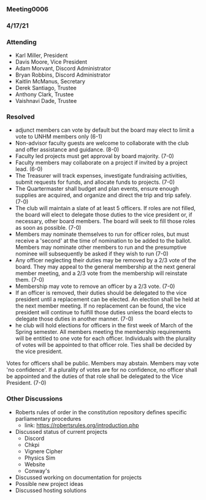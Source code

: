 ### Meeting0006
### 4/17/21

### Attending
- Karl Miller, President
- Davis Moore, Vice President
- Adam Morvant, Discord Administrator 
- Bryan Robbins, Discord Administrator
- Kaitlin McManus, Secretary 
- Derek Santiago, Trustee
- Anthony Clark, Trustee
- Vaishnavi Dade, Trustee

### Resolved 

- adjunct members can vote by default but the board may elect to limit a vote to UNHM members only (6-1)
- Non-advisor faculty guests are welcome to collaborate with the club and offer assistance and guidance. (8-0)
- Faculty led projects must get approval by board majority. (7-0)
- Faculty members may collaborate on a project if invited by a project lead. (6-0)
- The Treasurer will track expenses, investigate fundraising activities, submit requests for funds, and allocate funds to projects. (7-0)
- The Quartermaster shall budget and plan events, ensure enough supplies are acquired, and organize and direct the trip and trip safely. (7-0)
- The club will maintain a slate of at least 5 officers. If roles are not filled, the board will elect to delegate those duties to the vice president or, if necessary, other board members. The board will seek to fill those roles as soon as possible. (7-0)
- Members may nominate themselves to run for officer roles, but must receive a 'second' at the time of nomination to be added to the ballot. Members may nominate other members to run and the presumptive nominee will subsequently be asked if they wish to run (7-0)
- Any officer neglecting their duties may be removed by a 2/3 vote of the board. They may appeal to the general membership at the next general member meeting, and a 2/3 vote from the membership will reinstate them. (7-0)
- Membership may vote to remove an officer by a 2/3 vote. (7-0)
- If an officer is removed, their duties should be delegated to the vice president until a replacement can be elected. An election shall be held at the next member meeting. If no replacement can be found, the vice president will continue to fulfill those duties unless the board elects to delegate those duties in another manner.  (7-0)
- he club will hold elections for officers in the first week of March of the Spring semester. All members meeting the membership requirements will be entitled to one vote for each officer. Individuals with the plurality of votes will be appointed to that officer role. Ties shall be decided by the vice president.

Votes for officers shall be public. Members may abstain.
Members may vote 'no confidence'. If a plurality of votes are for no confidence, no officer shall be appointed and the duties of that role shall be delegated to the Vice President. (7-0)


### Other Discussions 

- Roberts rules of order in the constitution repository defines specific parliamentary procedures
    - link: https://robertsrules.org/introduction.php
- Discussed status of current projects 
     - Discord
     - Chkpi
     - Vignere Cipher
     - Physics Sim
     - Website
     - Conway's    
- Discussed working on documentation for projects 
- Possible new project ideas 
- Discussed hosting solutions 
